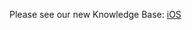 Please see our new Knowledge Base: [iOS](https://support.emby.media/support/solutions/articles/44001161688-ios)